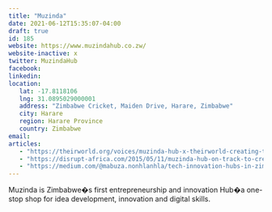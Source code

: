 ```yaml
---
title: "Muzinda"
date: 2021-06-12T15:35:07-04:00
draft: true
id: 185
website: https://www.muzindahub.co.zw/
website-inactive: x
twitter: MuzindaHub
facebook: 
linkedin: 
location: 
   lat: -17.8118106
   lng: 31.0895029000001
   address: "Zimbabwe Cricket, Maiden Drive, Harare, Zimbabwe"
   city: Harare
   region: Harare Province
   country: Zimbabwe
email: 
articles:
   - "https://theirworld.org/voices/muzinda-hub-x-theirworld-creating-the-next-generation-of-coders-and-entrepreneurs"
   - "https://disrupt-africa.com/2015/05/11/muzinda-hub-on-track-to-create-1000-tech-jobs/"
   - "https://medium.com/@mabuza.nonhlanhla/tech-innovation-hubs-in-zimbabwe-9022ab69cc02"
---
```

Muzinda is Zimbabwe�s first entrepreneurship and innovation Hub�a one-stop shop for idea development, innovation and digital skills.
